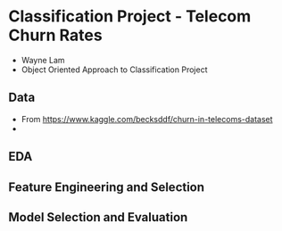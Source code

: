 # Classification Project - Telecom Churn Rates
- Wayne Lam
- Object Oriented Approach to Classification Project
## Data
- From https://www.kaggle.com/becksddf/churn-in-telecoms-dataset
- 
## EDA

## Feature Engineering and Selection

## Model Selection and Evaluation
